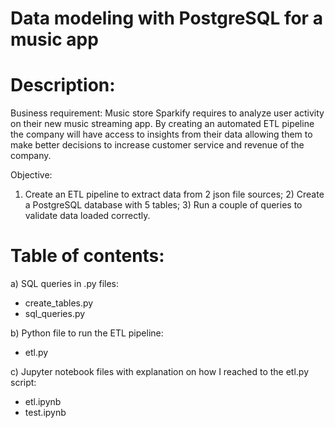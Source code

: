 # Data modeling with PostgreSQL for a music app

# Description:
Business requirement:
Music store Sparkify requires to analyze user activity on their new music streaming app.
By creating an automated ETL pipeline the company will have access to insights from their data allowing them to make better decisions to increase customer service and revenue of the company.

Objective:
1) Create an ETL pipeline to extract data from 2 json file sources; 2) Create a PostgreSQL database with 5 tables; 3) Run a couple of queries to validate data loaded correctly.

# Table of contents:
a) SQL queries in .py files:
- create_tables.py
- sql_queries.py

b) Python file to run the ETL pipeline:
- etl.py

c) Jupyter notebook files with explanation on how I reached to the etl.py script:
- etl.ipynb
- test.ipynb







